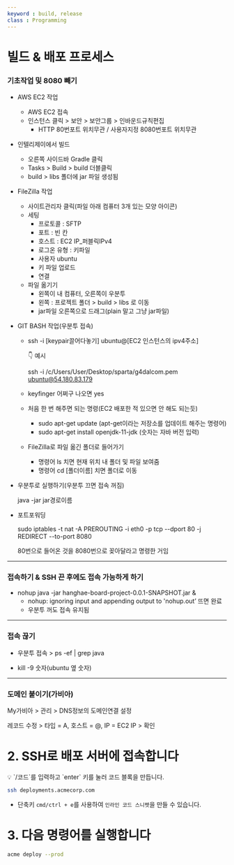 ```yaml
---
keyword : build, release
class : Programming
---
```



# 빌드 & 배포 프로세스 

### 기초작업 및 8080 빼기

-   AWS EC2 작업
    
    -   AWS EC2 접속
    -   인스턴스 클릭 > 보안 > 보안그룹 > 인바운드규칙편집
        -   HTTP 80번포트 위치무관 / 사용자지정 8080번포트 위치무관

-   인텔리제이에서 빌드
    
    -   오른쪽 사이드바 Gradle 클릭
    -   Tasks > Build > build 더블클릭
    -   build > libs 폴더에 jar 파일 생성됨

-   FileZilla 작업
    
    -   사이트관리자 클릭(파일 아래 컴퓨터 3개 있는 모양 아이콘)
    -   세팅
        -   프로토콜 : SFTP
        -   포트 : 빈 칸
        -   호스트 : EC2 IP_퍼블릭IPv4
        -   로그온 유형 : 키파일
        -   사용자 ubuntu
        -   키 파일 업로드
        -   연결
    -   파일 옮기기
        -   왼쪽이 내 컴퓨터, 오른쪽이 우분투
        -   왼쪽 : 프로젝트 폴더 > build > libs 로 이동
        -   jar파일 오른쪽으로 드래그(plain 말고 그냥 jar파일)

-   GIT BASH 작업(우분투 접속)
    
    -   ssh -i [keypair끌어다놓기] ubuntu@[EC2 인스턴스의 ipv4주소]
        
        👇 예시
        
        ssh -i /c/Users/User/Desktop/sparta/g4dalcom.pem [ubuntu@54.180.83.179](mailto:ubuntu@54.180.83.179)
        
    -   keyfinger 어쩌구 나오면 yes
        
    -   처음 한 번 해주면 되는 명령(EC2 배포한 적 있으면 안 해도 되는듯)
        
        -   sudo apt-get update (apt-get이라는 저장소를 업데이트 해주는 명령어)
        -   sudo apt-get install openjdk-11-jdk (숫자는 자바 버전 입력)
    -   FileZilla로 파일 옮긴 폴더로 들어가기
        
        -   명령어 ls 치면 현재 위치 내 폴더 및 파일 보여줌
        -   명령어 cd [폴더이름] 치면 폴더로 이동

-   우분투로 실행하기(우분투 끄면 접속 꺼짐)
    
    java -jar jar경로이름
    
-   포트포워딩
    
    sudo iptables -t nat -A PREROUTING -i eth0 -p tcp --dport 80 -j REDIRECT --to-port 8080
    
    80번으로 들어온 것을 8080번으로 꽂아달라고 명령한 거임


---

### 접속하기 & SSH 끈 후에도 접속 가능하게 하기

-   nohup java -jar hanghae-board-project-0.0.1-SNAPSHOT.jar &
    -   nohup: ignoring input and appending output to 'nohup.out’ 뜨면 완료
    -   우분투 꺼도 접속 유지됨

---

### 접속 끊기

-   우분투 접속 > ps -ef | grep java
    
-   kill -9 숫자(ubuntu 옆 숫자)


---

### 도메인 붙이기(가비아)

My가비아 > 관리 > DNS정보의 도메인연결 설정

레코드 수정 > 타입 = A, 호스트 = @, IP = EC2 IP > 확인

# 2. SSH로 배포 서버에 접속합니다

<aside> 💡 `/코드`를 입력하고 `enter` 키를 눌러 코드 블록을 만듭니다.

</aside>

```bash
ssh deployments.acmecorp.com
```

-   단축키 `cmd/ctrl + e`를 사용하여 `인라인 코드 스니펫`을 만들 수 있습니다.

# 3. 다음 명령어를 실행합니다

```bash
acme deploy --prod
```